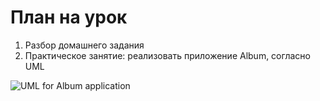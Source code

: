 # План на урок <br/>
1. Разбор домашнего задания  <br/>
2. Практическое занятие: реализовать приложение Album, согласно UML  <br/>
<img src="https://raw.githubusercontent.com/ait-tr/cohort28/main/basic_programming/lesson_37/code/album.jpg" alt="UML for Album application"/>
